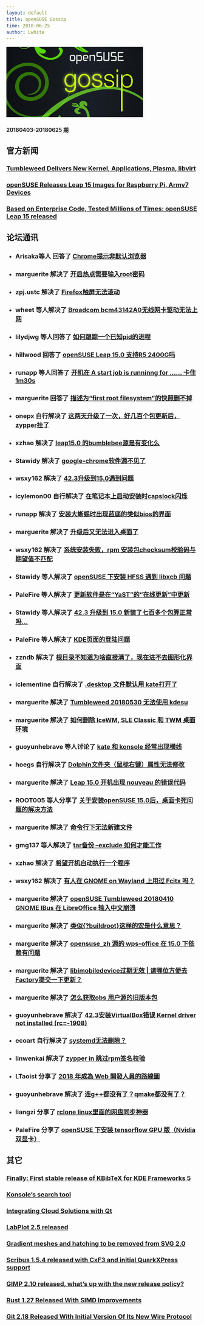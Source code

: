 ```yaml
---
layout: default
title: openSUSE Gossip
time: 2018-06-25
author: Lwhite
---
```

![](/img/gossip.jpeg)

#### 20180403-20180625 期

## 官方新闻

### [Tumbleweed Delivers New Kernel, Applications, Plasma, libvirt](https://news.opensuse.org/2018/06/20/tumbleweed-delivers-new-kernel-frameworks-plasma-libvirt/)

### [openSUSE Releases Leap 15 Images for Raspberry Pi, Armv7 Devices](https://news.opensuse.org/2018/06/14/opensuse-releases-leap-15-images-for-raspberry-pi-armv7-devices/)

### [Based on Enterprise Code, Tested Millions of Times: openSUSE Leap 15 released](https://news.opensuse.org/2018/05/25/based-on-enterprise-code-tested-millions-of-times-opensuse-leap-15-released/)


## 论坛通讯

* ###  Arisaka等人 回答了 [Chrome提示非默认浏览器](https://forum.suse.org.cn/t/topic/10131)


* ### marguerite 解决了 [开启热点需要输入root密码 ](https://forum.suse.org.cn/t/topic/10059)

* ### zpj.ustc 解决了 [Firefox触屏无法滚动](https://forum.suse.org.cn/t/topic/9597)

* ### wheet 等人解决了 [Broadcom bcm43142A0无线网卡驱动无法上网](https://forum.suse.org.cn/t/topic/10049)

* ### lilydjwg 等人回答了 [如何跟踪一个已知pid的进程](https://forum.suse.org.cn/t/topic/9983)

* ### hillwood 回答了 [openSUSE Leap 15.0 支持R5 2400G吗](https://forum.suse.org.cn/t/topic/10171)

* ### runapp 等人回答了 [开机在 A start job is runninng for …… 卡住 1m30s ](https://forum.suse.org.cn/t/topic/10183)

* ### marguerite 回答了 [描述为“first root filesystem”的快照删不掉](https://forum.suse.org.cn/t/topic/10137)

* ### onepx 自行解决了 [这两天升级了一次，好几百个包更新后，zypper挂了](https://forum.suse.org.cn/t/topic/10116)

* ### xzhao 解决了 [leap15.0 的bumblebee源是有变化么](https://forum.suse.org.cn/t/topic/10118)

* ### Stawidy 解决了 [google-chrome软件源不见了](https://forum.suse.org.cn/t/topic/10105)

* ### wsxy162 解决了 [42.3升级到15.0遇到问题](https://forum.suse.org.cn/t/topic/10104)

* ### icylemon00 自行解决了 [在笔记本上启动安装时capslock闪烁](https://forum.suse.org.cn/t/topic/10081)

* ### runapp 解决了 [安装大蜥蜴时出现蓝底的类似bios的界面](https://forum.suse.org.cn/t/topic/4864)

* ### marguerite 解决了 [升级后又无法进入桌面了](https://forum.suse.org.cn/t/topic/10052)

* ### wsxy162 解决了 [系统安装失败，rpm 安装包checksum校验码与期望值不匹配 ](https://forum.suse.org.cn/t/topic/9636)

* ### Stawidy 等人解决了 [openSUSE 下安装 HFSS 遇到 libxcb 问题](https://forum.suse.org.cn/t/topic/10031)

* ### PaleFire 等人解决了 [更新软件是在“YaST”的“在线更新”中更新](https://forum.suse.org.cn/t/topic/10040)

* ### Stawidy 等人解决了 [42.3 升级到 15.0 新装了七百多个包算正常吗… ](https://forum.suse.org.cn/t/topic/10014)

* ### PaleFire 等人解决了 [KDE页面的登陆问题](https://forum.suse.org.cn/t/topic/10054)

* ### zzndb 解决了 [根目录不知道为啥直接满了，现在进不去图形化界面](https://forum.suse.org.cn/t/topic/9696)

* ### iclementine 自行解决了 [.desktop 文件默认用 kate打开了](https://forum.suse.org.cn/t/topic/10134)

* ### marguerite 解决了 [Tumbleweed 20180530 无法使用 kdesu](https://forum.suse.org.cn/t/topic/10151)

* ### marguerite 解决了 [如何删除 IceWM, SLE Classic 和 TWM 桌面环境](https://forum.suse.org.cn/t/topic/10162)

* ### guoyunhebrave 等人讨论了 [kate 和 konsole 经常出现横线](https://forum.suse.org.cn/t/topic/10204)

* ### hoegs 自行解决了 [Dolphin文件夹（鼠标右键）属性无法修改](https://forum.suse.org.cn/t/topic/10220)

* ### marguerite 解决了 [Leap 15.0 开机出现 nouveau 的错误代码](https://forum.suse.org.cn/t/topic/10144)

* ### ROOT005 等人分享了 [关于安装openSUSE 15.0后，桌面卡死问题的解决方法](https://forum.suse.org.cn/t/topic/10142)

* ### marguerite 解决了 [命令行下无法新建文件](https://forum.suse.org.cn/t/topic/10207)

* ### gmg137 等人解决了 [tar备份 –exclude 如何才能工作](https://forum.suse.org.cn/t/topic/10180)

* ### xzhao 解决了 [希望开机自动执行一个程序](https://forum.suse.org.cn/t/topic/9969)

* ### wsxy162 解决了 [有人在 GNOME on Wayland 上用过 Fcitx 吗？](https://forum.suse.org.cn/t/topic/10001)

* ### marguerite 解决了 [openSUSE Tumbleweed 20180410 GNOME IBus 在 LibreOffice 输入中文崩溃](https://forum.suse.org.cn/t/topic/9985)

* ### marguerite 解决了 [类似{?buildroot}这样的宏是什么意思？](https://forum.suse.org.cn/t/topic/10102)

* ### marguerite 解决了 [opensuse_zh 源的 wps-office 在 15.0 下依赖有问题](https://forum.suse.org.cn/t/topic/10114)

* ### marguerite 解决了 [libimobiledevice过期无效 | 请哪位方便去Factory提交一下更新？ ](https://forum.suse.org.cn/t/topic/10170)

* ### marguerite 解决了  [怎么获取obs 用户源的旧版本包](https://forum.suse.org.cn/t/topic/10193)

* ### guoyunhebrave 解决了 [42.3安装VirtualBox错误 Kernel driver not installed (rc=-1908)](https://forum.suse.org.cn/t/topic/10089)

* ### ecoart 自行解决了 [systemd无法删除？](https://forum.suse.org.cn/t/topic/10132)

* ### linwenkai 解决了 [zypper in 跳过rpm签名校验](https://forum.suse.org.cn/t/topic/9980)

* ### LTaoist 分享了 [2018 年成為 Web 開發人員的路線圖](https://forum.suse.org.cn/t/topic/9991)

* ### guoyunhebrave 解决了 [连g++都没有了？qmake都没有了？](https://forum.suse.org.cn/t/topic/10125)

* ### liangzi 分享了 [rclone linux里面的网盘同步神器](https://forum.suse.org.cn/t/topic/9957)

* ### PaleFire 分享了 [openSUSE 下安装 tensorflow GPU 版（Nvidia 双显卡）](https://forum.suse.org.cn/t/topic/10029)





## 其它


###  [Finally: First stable release of KBibTeX for KDE Frameworks 5](https://t-fischer.dreamwidth.org/7353.html)

### [Konsole’s search tool](https://www.angrycane.com.br/en/2018/06/22/konsoles-search-tool/)

### [Integrating Cloud Solutions with Qt](https://blog.qt.io/blog/2018/06/22/integrating-cloud-solutions-qt/)

### [LabPlot 2.5 released](https://labplot.kde.org/2018/06/21/labplot-2-5-released/)

### [Gradient meshes and hatching to be removed from SVG 2.0](http://libregraphicsworld.org/blog/entry/gradient-meshes-and-hatching-to-be-removed-from-svg-2-0)

### [Scribus 1.5.4 released with CxF3 and initial QuarkXPress support](http://libregraphicsworld.org/blog/entry/scribus-1-5-4-released-with-cxf3-and-quarkxpress-support)

### [GIMP 2.10 released, what’s up with the new release policy?](http://libregraphicsworld.org/blog/entry/gimp-2-10-released-new-policy)

### [Rust 1.27 Released With SIMD Improvements](http://www.phoronix.com/scan.php?page=news_item&px=Rust-1.27-Released)

### [Git 2.18 Released With Initial Version Of Its New Wire Protocol](http://www.phoronix.com/scan.php?page=news_item&px=Git-2.18-Released)

